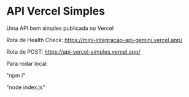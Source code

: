 # API Vercel Simples
Uma API bem simples publicada no Vercel

Rota de Health Check: https://mini-integracao-api-gemini.vercel.app/



Rota de POST: https://api-vercel-simples.vercel.app/



Para rodar local:

"npm i"

"node index.js"